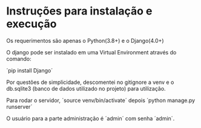 # Instruções para instalação e execução
<!-- Descrever o que deve ser feito para instalar (ou baixar) a aplicação, o que precisa ser configurando (parâmetros, banco de dados e afins) e como executá-la. -->
Os requerimentos são apenas o Python(3.8+) e o Django(4.0+)

O django pode ser instalado em uma Virtual Environment através do comando:

´pip install Django´

Por questôes de simplicidade, descomentei no gitignore a venv e o db.sqlite3 (banco de dados utilizado no projeto) para utilização.

Para rodar o servidor, ´source venv/bin/activate´ depois ´python manage.py runserver´

O usuário para a parte administração é ´admin´ com senha ´admin´.